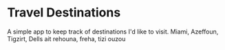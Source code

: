 # Travel Destinations

A simple app to keep track of destinations I'd like to visit.
Miami, Azeffoun, Tigzirt, Dells
ait rehouna, freha, tizi ouzou